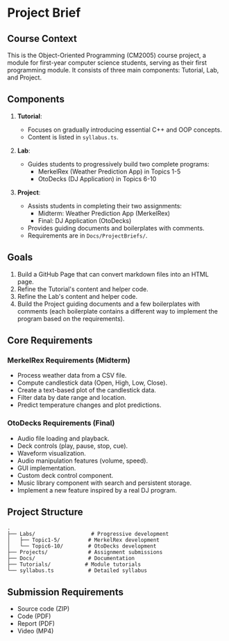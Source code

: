 # Project Brief

## Course Context
This is the Object-Oriented Programming (CM2005) course project, a module for first-year computer science students, serving as their first programming module. It consists of three main components: Tutorial, Lab, and Project.

## Components

1.  **Tutorial**:
    -   Focuses on gradually introducing essential C++ and OOP concepts.
    -   Content is listed in `syllabus.ts`.

2.  **Lab**:
    -   Guides students to progressively build two complete programs:
        -   MerkelRex (Weather Prediction App) in Topics 1-5
        -   OtoDecks (DJ Application) in Topics 6-10

3.  **Project**:
    -   Assists students in completing their two assignments:
        -   Midterm: Weather Prediction App (MerkelRex)
        -   Final: DJ Application (OtoDecks)
    -   Provides guiding documents and boilerplates with comments.
    -   Requirements are in `Docs/ProjectBriefs/`.

## Goals

1.  Build a GitHub Page that can convert markdown files into an HTML page.
2.  Refine the Tutorial's content and helper code.
3.  Refine the Lab's content and helper code.
4.  Build the Project guiding documents and a few boilerplates with comments (each boilerplate contains a different way to implement the program based on the requirements).

## Core Requirements

### MerkelRex Requirements (Midterm)

-   Process weather data from a CSV file.
-   Compute candlestick data (Open, High, Low, Close).
-   Create a text-based plot of the candlestick data.
-   Filter data by date range and location.
-   Predict temperature changes and plot predictions.

### OtoDecks Requirements (Final)

-   Audio file loading and playback.
-   Deck controls (play, pause, stop, cue).
-   Waveform visualization.
-   Audio manipulation features (volume, speed).
-   GUI implementation.
-   Custom deck control component.
-   Music library component with search and persistent storage.
-   Implement a new feature inspired by a real DJ program.

## Project Structure

```
.
├── Labs/                  # Progressive development
│   ├── Topic1-5/         # MerkelRex development
│   └── Topic6-10/        # OtoDecks development
├── Projects/             # Assignment submissions
├── Docs/                 # Documentation
├── Tutorials/           # Module tutorials
└── syllabus.ts           # Detailed syllabus
```

## Submission Requirements

-   Source code (ZIP)
-   Code (PDF)
-   Report (PDF)
-   Video (MP4)
